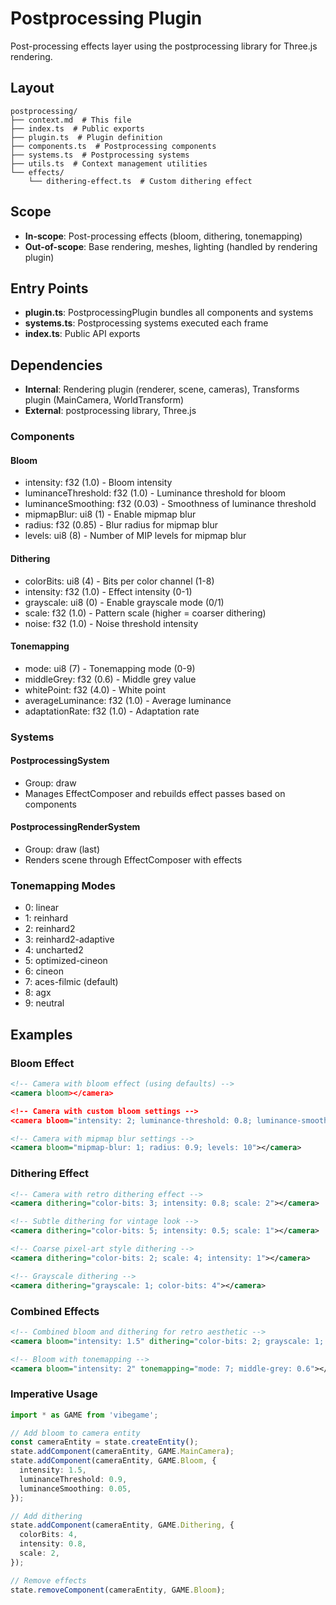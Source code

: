 # Postprocessing Plugin

<!-- LLM:OVERVIEW -->
Post-processing effects layer using the postprocessing library for Three.js rendering.
<!-- /LLM:OVERVIEW -->

## Layout

```
postprocessing/
├── context.md  # This file
├── index.ts  # Public exports
├── plugin.ts  # Plugin definition
├── components.ts  # Postprocessing components
├── systems.ts  # Postprocessing systems
├── utils.ts  # Context management utilities
└── effects/
    └── dithering-effect.ts  # Custom dithering effect
```

## Scope

- **In-scope**: Post-processing effects (bloom, dithering, tonemapping)
- **Out-of-scope**: Base rendering, meshes, lighting (handled by rendering plugin)

## Entry Points

- **plugin.ts**: PostprocessingPlugin bundles all components and systems
- **systems.ts**: Postprocessing systems executed each frame
- **index.ts**: Public API exports

## Dependencies

- **Internal**: Rendering plugin (renderer, scene, cameras), Transforms plugin (MainCamera, WorldTransform)
- **External**: postprocessing library, Three.js

<!-- LLM:REFERENCE -->
### Components

#### Bloom
- intensity: f32 (1.0) - Bloom intensity
- luminanceThreshold: f32 (1.0) - Luminance threshold for bloom
- luminanceSmoothing: f32 (0.03) - Smoothness of luminance threshold
- mipmapBlur: ui8 (1) - Enable mipmap blur
- radius: f32 (0.85) - Blur radius for mipmap blur
- levels: ui8 (8) - Number of MIP levels for mipmap blur

#### Dithering
- colorBits: ui8 (4) - Bits per color channel (1-8)
- intensity: f32 (1.0) - Effect intensity (0-1)
- grayscale: ui8 (0) - Enable grayscale mode (0/1)
- scale: f32 (1.0) - Pattern scale (higher = coarser dithering)
- noise: f32 (1.0) - Noise threshold intensity

#### Tonemapping
- mode: ui8 (7) - Tonemapping mode (0-9)
- middleGrey: f32 (0.6) - Middle grey value
- whitePoint: f32 (4.0) - White point
- averageLuminance: f32 (1.0) - Average luminance
- adaptationRate: f32 (1.0) - Adaptation rate

### Systems

#### PostprocessingSystem
- Group: draw
- Manages EffectComposer and rebuilds effect passes based on components

#### PostprocessingRenderSystem
- Group: draw (last)
- Renders scene through EffectComposer with effects

### Tonemapping Modes

- 0: linear
- 1: reinhard
- 2: reinhard2
- 3: reinhard2-adaptive
- 4: uncharted2
- 5: optimized-cineon
- 6: cineon
- 7: aces-filmic (default)
- 8: agx
- 9: neutral
<!-- /LLM:REFERENCE -->

<!-- LLM:EXAMPLES -->
## Examples

### Bloom Effect

```xml
<!-- Camera with bloom effect (using defaults) -->
<camera bloom></camera>

<!-- Camera with custom bloom settings -->
<camera bloom="intensity: 2; luminance-threshold: 0.8; luminance-smoothing: 0.05"></camera>

<!-- Camera with mipmap blur settings -->
<camera bloom="mipmap-blur: 1; radius: 0.9; levels: 10"></camera>
```

### Dithering Effect

```xml
<!-- Camera with retro dithering effect -->
<camera dithering="color-bits: 3; intensity: 0.8; scale: 2"></camera>

<!-- Subtle dithering for vintage look -->
<camera dithering="color-bits: 5; intensity: 0.5; scale: 1"></camera>

<!-- Coarse pixel-art style dithering -->
<camera dithering="color-bits: 2; scale: 4; intensity: 1"></camera>

<!-- Grayscale dithering -->
<camera dithering="grayscale: 1; color-bits: 4"></camera>
```

### Combined Effects

```xml
<!-- Combined bloom and dithering for retro aesthetic -->
<camera bloom="intensity: 1.5" dithering="color-bits: 2; grayscale: 1; scale: 3"></camera>

<!-- Bloom with tonemapping -->
<camera bloom="intensity: 2" tonemapping="mode: 7; middle-grey: 0.6"></camera>
```

### Imperative Usage

```typescript
import * as GAME from 'vibegame';

// Add bloom to camera entity
const cameraEntity = state.createEntity();
state.addComponent(cameraEntity, GAME.MainCamera);
state.addComponent(cameraEntity, GAME.Bloom, {
  intensity: 1.5,
  luminanceThreshold: 0.9,
  luminanceSmoothing: 0.05,
});

// Add dithering
state.addComponent(cameraEntity, GAME.Dithering, {
  colorBits: 4,
  intensity: 0.8,
  scale: 2,
});

// Remove effects
state.removeComponent(cameraEntity, GAME.Bloom);
```
<!-- /LLM:EXAMPLES -->
